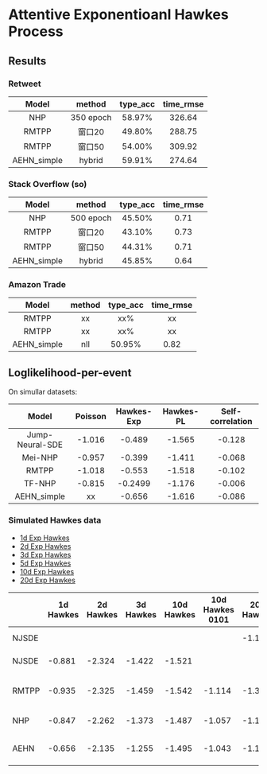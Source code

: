 # Attentive Exponentioanl Hawkes Process


## Results

### Retweet
| Model | method | type_acc | time_rmse |
| :----:| :-----: | :------: | :-------: |
|  NHP | 350 epoch  | 58.97%   | 326.64   |
|  RMTPP | 窗口20  | 49.80%   | 288.75   |
|  RMTPP | 窗口50  | 54.00%   | 309.92   |
| AEHN_simple |	hybrid|  59.91% | 274.64 |


### Stack Overflow (so)
| Model | method | type_acc | time_rmse |
| :----:| :-----: | :------: | :-------: |
|  NHP | 500 epoch  | 45.50%   | 0.71   |
|  RMTPP | 窗口20  | 43.10%   | 0.73   |
|  RMTPP | 窗口50  | 44.31%   | 0.71   |
| AEHN_simple |   hybrid  | 45.85%   |   0.64    |

### Amazon Trade 
| Model | method | type_acc | time_rmse |
| :----:| :-----: | :------: | :-------: |
|  RMTPP | xx  | xx%   | xx   |
|  RMTPP | xx  | xx%   | xx   |
| AEHN_simple |   nll  | 50.95%   |   0.82   |



## Loglikelihood-per-event
On simullar datasets:

| Model | Poisson | Hawkes-Exp | Hawkes-PL | Self-correlation |
| :--------: | :----------: | :--------: | :----------: | :--------: |
| Jump-Neural-SDE | -1.016 | -0.489 | -1.565 | -0.128 |
| Mei-NHP | -0.957 | -0.399 | -1.411 | -0.068|
| RMTPP | -1.018 | -0.553 | -1.518 | -0.102 |
| TF-NHP | -0.815 | -0.2499 | -1.176 | -0.006|
| AEHN_simple | xx | -0.656 | -1.616 | -0.086 |


### Simulated Hawkes data

- [1d Exp Hawkes](https://pan.baidu.com/s/1IyummK-4ZbCsXjAPAQw6Ig)
- [2d Exp Hawkes](https://pan.baidu.com/s/1x75plmF_DYogY3IvN_gImQ)
- [3d Exp Hawkes](https://pan.baidu.com/s/1PgmZEY5ICFYXMpUKXj-k3Q)
- [5d Exp Hawkes](https://pan.baidu.com/s/1HX513dGqkk6EnrtaQSZdcQ)
- [10d Exp Hawkes](https://pan.baidu.com/s/1YAGBwecVOkR_GC0mJ6NY3g)
- [20d Exp Hawkes](https://pan.baidu.com/s/1yPN9cVr23yCxbvE2XSanww)




|  |1d Hawkes |2d Hawkes  |  3d Hawkes |10d Hawkes| 10d Hawkes 0101 |20d Hawkes| comment |
|--|--|--|--|--|--|--|--|
| NJSDE|  |  |   |   |  | -1.168| epoch 500  |
| NJSDE|  -0.881|-2.324    |  -1.422 | -1.521 |  | | epoch 200  |
| RMTPP| -0.935 | -2.325  | -1.459 | -1.542 |   -1.114 | -1.388 | 500 epoch, 窗口50  |
| NHP |   -0.847|  -2.262  |  -1.373    | -1.487  | -1.057 | -1.180 | 500 epoch |
| AEHN | -0.656 |  -2.135   | -1.255 | -1.495 | -1.043 | -1.157 | 1000 epoch, step=10 |


